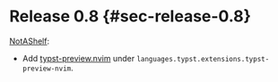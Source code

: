 # Release 0.8 {#sec-release-0.8}

[NotAShelf](https://github.com/notashelf):

[typst-preview.nvim]: https://github.com/chomosuke/typst-preview.nvim

- Add [typst-preview.nvim] under
  `languages.typst.extensions.typst-preview-nvim`.
